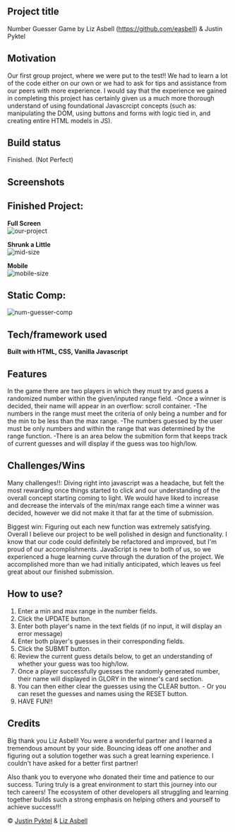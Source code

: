 ## Project title
Number Guesser Game by Liz Asbell (https://github.com/easbell) & Justin Pyktel

## Motivation
Our first group project, where we were put to the test!! We had to learn a lot of the code either on our own or we had to ask for tips and assistance from our peers with more experience. I would say that the experience we gained in completing this project has certainly given us a much more thorough understand of using foundational Javascrcipt concepts (such as: manipulating the DOM, using buttons and forms with logic tied in, and creating entire HTML models in JS).

## Build status
Finished. (Not Perfect)
 
## Screenshots
## Finished Project:
**Full Screen**<br>
![our-project](https://user-images.githubusercontent.com/34728115/49945299-cb632280-fea9-11e8-843e-62ecc49ba70b.png)

**Shrunk a Little**<br>
![mid-size](https://user-images.githubusercontent.com/34728115/49945654-97d4c800-feaa-11e8-9ac0-aba839d5880d.png)

**Mobile**<br>
![mobile-size](https://user-images.githubusercontent.com/34728115/49945659-9a372200-feaa-11e8-82d6-2aafcb6732c8.png)

## Static Comp:
![num-guesser-comp](https://user-images.githubusercontent.com/34728115/49945302-cc944f80-fea9-11e8-9dbd-926ea311e9c7.jpg)

## Tech/framework used
<b>Built with HTML, CSS, Vanilla Javascript</b>

## Features
In the game there are two players in which they must try and guess a randomized number within the given/inputed range field.
  -Once a winner is decided, their name will appear in an overflow: scroll container.
  -The numbers in the range must meet the criteria of only being a number and for the min to be less than the max range.
    -The numbers guessed by the user must be only numbers and within the range that was determined by the range function.
   -There is an area below the submition form that keeps track of current guesses and will display if the guess was too high/low.

## Challenges/Wins
Many challenges!!: Diving right into javascript was a headache, but felt the most rewarding once things started to click and our understanding of the overall concept starting coming to light. We would have liked to increase and decrease the intervals of the min/max range each time a winner was decided, however we did not make it that far at the time of submission.

Biggest win: Figuring out each new function was extremely satisfying. Overall I believe our project to be well polished in design and functionality. I know that our code could definitely be refactored and improved, but I'm proud of our accomplishments. JavaScript is new to both of us, so we experienced a huge learning curve through the duration of the project. We accomplished more than we had initially anticipated, which leaves us feel great about our finished submission.

## How to use?
  1. Enter a min and max range in the number fields.
  2. Click the UPDATE button.
  3. Enter both player's name in the text fields (if no input, it will display an error message)
  4. Enter both player's guesses in their corresponding fields.
  5. Click the SUBMIT button.
  6. Review the current guess details below, to get an understanding of whether your guess was too high/low.
  7. Once a player successfully guesses the randomly generated number, their name will displayed in GLORY in the winner's card section.
  8. You can then either clear the guesses using the CLEAR button. 
    - Or you can reset the guesses and names using the RESET button.
  9. HAVE FUN!!

## Credits
Big thank you Liz Asbell! You were a wonderful partner and I learned a tremendous amount by your side. Bouncing ideas off one another and figuring out a solution together was such a great learning experience. I couldn't have asked for a better first partner!

Also thank you to everyone who donated their time and patience to our success. Turing truly is a great environment to start this journey into our tech careers! The ecosystem of other developers all struggling and learning together builds such a strong emphasis on helping others and yourself to achieve success!!!

© [Justin Pyktel](https://github.com/SiimonStark) & [Liz Asbell](https://github.com/easbell)
